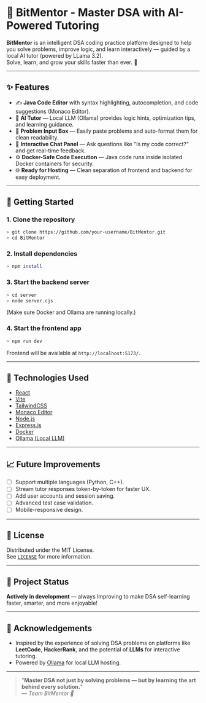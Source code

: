 # 📙 BitMentor - Master DSA with AI-Powered Tutoring

**BitMentor** is an intelligent DSA coding practice platform designed to help you solve problems, improve logic, and learn interactively — guided by a local AI tutor (powered by LLama 3.2).  
Solve, learn, and grow your skills faster than ever. 🚀

---

## ✨ Features

- ✍️ **Java Code Editor** with syntax highlighting, autocompletion, and code suggestions (Monaco Editor).
- 🧐 **AI Tutor** — Local LLM (Ollama) provides logic hints, optimization tips, and learning guidance.
- 📜 **Problem Input Box** — Easily paste problems and auto-format them for clean readability.
- 💬 **Interactive Chat Panel** — Ask questions like "Is my code correct?" and get real-time feedback.
- ⚙️ **Docker-Safe Code Execution** — Java code runs inside isolated Docker containers for security.
- 🌐 **Ready for Hosting** — Clean separation of frontend and backend for easy deployment.

---

## 🚀 Getting Started

### 1. Clone the repository

```bash
> git clone https://github.com/your-username/BitMentor.git
> cd BitMentor
```

### 2. Install dependencies

```bash
> npm install
```

### 3. Start the backend server

```bash
> cd server
> node server.cjs
```

(Make sure Docker and Ollama are running locally.)

### 4. Start the frontend app

```bash
> npm run dev
```

Frontend will be available at `http://localhost:5173/`.

---


## 🌟 Technologies Used

- [React](https://react.dev/)
- [Vite](https://vitejs.dev/)
- [TailwindCSS](https://tailwindcss.com/)
- [Monaco Editor](https://microsoft.github.io/monaco-editor/)
- [Node.js](https://nodejs.org/)
- [Express.js](https://expressjs.com/)
- [Docker](https://www.docker.com/)
- [Ollama (Local LLM)](https://ollama.ai/)

---

## 📈 Future Improvements

- [ ] Support multiple languages (Python, C++).
- [ ] Stream tutor responses token-by-token for faster UX.
- [ ] Add user accounts and session saving.
- [ ] Advanced test case validation.
- [ ] Mobile-responsive design.

---

## 📜 License

Distributed under the MIT License.  
See [`LICENSE`](LICENSE) for more information.

---

## 🌟 Project Status

**Actively in development** — always improving to make DSA self-learning faster, smarter, and more enjoyable!

---

## 🙏 Acknowledgements

- Inspired by the experience of solving DSA problems on platforms like **LeetCode**, **HackerRank**, and the potential of **LLMs** for interactive tutoring.
- Powered by [Ollama](https://ollama.ai/) for local LLM hosting.

---

> "**Master DSA not just by solving problems — but by learning the art behind every solution.**"  
> — *Team BitMentor 🚀*
